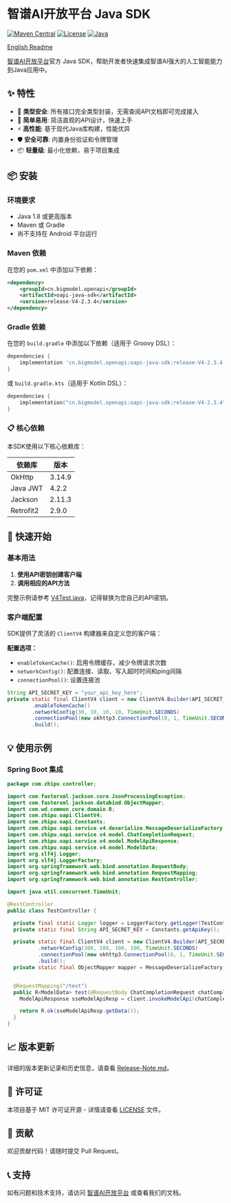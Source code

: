 # 智谱AI开放平台 Java SDK

[![Maven Central](https://img.shields.io/maven-central/v/cn.bigmodel.openapi/oapi-java-sdk.svg)](https://search.maven.org/artifact/cn.bigmodel.openapi/oapi-java-sdk)
[![License](https://img.shields.io/badge/license-MIT-blue.svg)](LICENSE)
[![Java](https://img.shields.io/badge/java-1.8%2B-orange.svg)](https://www.oracle.com/java/)

[English Readme](README.md)

[智谱AI开放平台](http://open.bigmodel.cn/howuse/platformintroduced)官方 Java SDK，帮助开发者快速集成智谱AI强大的人工智能能力到Java应用中。

## ✨ 特性

- 🚀 **类型安全**: 所有接口完全类型封装，无需查阅API文档即可完成接入
- 🔧 **简单易用**: 简洁直观的API设计，快速上手
- ⚡ **高性能**: 基于现代Java库构建，性能优异
- 🛡️ **安全可靠**: 内置身份验证和令牌管理
- 📦 **轻量级**: 最小化依赖，易于项目集成

## 📦 安装

### 环境要求
- Java 1.8 或更高版本
- Maven 或 Gradle
- 尚不支持在 Android 平台运行

### Maven 依赖
在您的 `pom.xml` 中添加以下依赖：

```xml
<dependency>
    <groupId>cn.bigmodel.openapi</groupId>
    <artifactId>oapi-java-sdk</artifactId>
    <version>release-V4-2.3.4</version>
</dependency>
```

### Gradle 依赖
在您的 `build.gradle` 中添加以下依赖（适用于 Groovy DSL）：

```groovy
dependencies {
    implementation 'cn.bigmodel.openapi:oapi-java-sdk:release-V4-2.3.4'
}
```

或 `build.gradle.kts`（适用于 Kotlin DSL）：

```kotlin
dependencies {
    implementation("cn.bigmodel.openapi:oapi-java-sdk:release-V4-2.3.4")
}
```

### 📋 核心依赖

本SDK使用以下核心依赖库：

| 依赖库 | 版本 |
|--------|------|
| OkHttp | 3.14.9 |
| Java JWT | 4.2.2 |
| Jackson | 2.11.3 |
| Retrofit2 | 2.9.0 |

## 🚀 快速开始

### 基本用法

1. **使用API密钥创建客户端**
2. **调用相应的API方法**

完整示例请参考 [V4Test.java](src/test/java/com/zhipu/oapi/V4Test.java)，记得替换为您自己的API密钥。

### 客户端配置

SDK提供了灵活的 `ClientV4` 构建器来自定义您的客户端：

**配置选项：**
- `enableTokenCache()`: 启用令牌缓存，减少令牌请求次数
- `networkConfig()`: 配置连接、读取、写入超时时间和ping间隔
- `connectionPool()`: 设置连接池

```java
String API_SECRET_KEY = "your_api_key_here";
private static final ClientV4 client = new ClientV4.Builder(API_SECRET_KEY) 
        .enableTokenCache()
        .networkConfig(30, 10, 10, 10, TimeUnit.SECONDS)
        .connectionPool(new okhttp3.ConnectionPool(8, 1, TimeUnit.SECONDS))
        .build();
```

## 💡 使用示例

### Spring Boot 集成

```java
package com.zhipu.controller;

import com.fasterxml.jackson.core.JsonProcessingException;
import com.fasterxml.jackson.databind.ObjectMapper;
import com.wd.common.core.domain.R;
import com.zhipu.oapi.ClientV4;
import com.zhipu.oapi.Constants;
import com.zhipu.oapi.service.v4.deserialize.MessageDeserializeFactory;
import com.zhipu.oapi.service.v4.model.ChatCompletionRequest;
import com.zhipu.oapi.service.v4.model.ModelApiResponse;
import com.zhipu.oapi.service.v4.model.ModelData;
import org.slf4j.Logger;
import org.slf4j.LoggerFactory;
import org.springframework.web.bind.annotation.RequestBody;
import org.springframework.web.bind.annotation.RequestMapping;
import org.springframework.web.bind.annotation.RestController;

import java.util.concurrent.TimeUnit;

@RestController
public class TestController {

  private final static Logger logger = LoggerFactory.getLogger(TestController.class);
  private static final String API_SECRET_KEY = Constants.getApiKey();

  private static final ClientV4 client = new ClientV4.Builder(API_SECRET_KEY)
          .networkConfig(300, 100, 100, 100, TimeUnit.SECONDS)
          .connectionPool(new okhttp3.ConnectionPool(8, 1, TimeUnit.SECONDS))
          .build();
  private static final ObjectMapper mapper = MessageDeserializeFactory.defaultObjectMapper();


  @RequestMapping("/test")
  public R<ModelData> test(@RequestBody ChatCompletionRequest chatCompletionRequest) {
    ModelApiResponse sseModelApiResp = client.invokeModelApi(chatCompletionRequest);

    return R.ok(sseModelApiResp.getData());
  }
}

```

## 📈 版本更新

详细的版本更新记录和历史信息，请查看 [Release-Note.md](Release-Note.md)。

## 📄 许可证

本项目基于 MIT 许可证开源 - 详情请查看 [LICENSE](LICENSE) 文件。

## 🤝 贡献

欢迎贡献代码！请随时提交 Pull Request。

## 📞 支持

如有问题和技术支持，请访问 [智谱AI开放平台](http://open.bigmodel.cn/) 或查看我们的文档。
